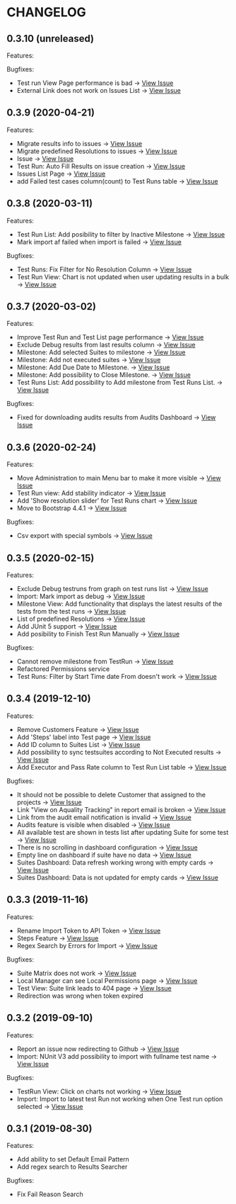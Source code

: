 # CHANGELOG

## 0.3.10 (unreleased)

Features:

Bugfixes:
  - Test run View Page performance is bad -> [View Issue](https://github.com/aquality-automation/aquality-tracking/issues/99)
  - External Link does not work on Issues List -> [View Issue](https://github.com/aquality-automation/aquality-tracking/issues/97)

## 0.3.9 (2020-04-21)

Features:
  - Migrate results info to issues -> [View Issue](https://github.com/aquality-automation/aquality-tracking/issues/82)
  - Migrate predefined Resolutions to issues -> [View Issue](https://github.com/aquality-automation/aquality-tracking/issues/83)
  - Issue -> [View Issue](https://github.com/aquality-automation/aquality-tracking/issues/69)
  - Test Run: Auto Fill Results on issue creation -> [View Issue](https://github.com/aquality-automation/aquality-tracking/issues/77)
  - Issues List Page -> [View Issue](https://github.com/aquality-automation/aquality-tracking/issues/75)
  - add Failed test cases column(count) to Test Runs table -> [View Issue](https://github.com/aquality-automation/aquality-tracking/issues/92)

## 0.3.8 (2020-03-11)

Features:
  - Test Run List: Add posibility to filter by Inactive Milestone -> [View Issue](https://github.com/aquality-automation/aquality-tracking/issues/73)
  - Mark import af failed when import is failed  -> [View Issue](https://github.com/aquality-automation/aquality-tracking/issues/79)

Bugfixes:
  - Test Runs: Fix Filter for No Resolution Column -> [View Issue](https://github.com/aquality-automation/aquality-tracking/issues/22)
  - Test Run View: Chart is not updated when user updating results in a bulk -> [View Issue](https://github.com/aquality-automation/aquality-tracking/issues/78)
  
## 0.3.7 (2020-03-02)

Features:
  - Improve Test Run and Test List page performance -> [View Issue](https://github.com/aquality-automation/aquality-tracking/issues/71)
  - Exclude Debug results from last results column -> [View Issue](https://github.com/aquality-automation/aquality-tracking/issues/70)
  - Milestone: Add selected Suites to milestone -> [View Issue](https://github.com/aquality-automation/aquality-tracking/issues/63)
  - Milestone: Add not executed suites -> [View Issue](https://github.com/aquality-automation/aquality-tracking/issues/64)
  - Milestone: Add Due Date to Milestone. -> [View Issue](https://github.com/aquality-automation/aquality-tracking/issues/61)
  - Milestone: Add possibility to Close Milestone. -> [View Issue](https://github.com/aquality-automation/aquality-tracking/issues/62)
  - Test Runs List: Add possibility to Add milestone from Test Runs List. -> [View Issue](https://github.com/aquality-automation/aquality-tracking/issues/59)

  Bugfixes:
  - Fixed for downloading audits results from Audits Dashboard -> [View Issue](https://github.com/aquality-automation/aquality-tracking/issues/51)

## 0.3.6 (2020-02-24)

Features:
  - Move Administration to main Menu bar to make it more visible -> [View Issue](https://github.com/aquality-automation/aquality-tracking/issues/58)
  - Test Run view: Add stability indicator -> [View Issue](https://github.com/aquality-automation/aquality-tracking/issues/60)
  - Add 'Show resolution slider' for Test Runs chart -> [View Issue](https://github.com/aquality-automation/aquality-tracking/issues/43)
  - Move to Bootstrap 4.4.1 -> [View Issue](https://github.com/aquality-automation/aquality-tracking/issues/66)

Bugfixes:
  - Csv export with special symbols -> [View Issue](https://github.com/aquality-automation/aquality-tracking/issues/36)

## 0.3.5 (2020-02-15)

Features:
  - Exclude Debug testruns from graph on test runs list -> [View Issue](https://github.com/aquality-automation/aquality-tracking/issues/46)
  - Import: Mark import as debug -> [View Issue](https://github.com/aquality-automation/aquality-tracking/issues/47)
  - Milestone View: Add functionality that displays the latest results of the tests from the test runs -> [View Issue](https://github.com/aquality-automation/aquality-tracking/issues/11)
  - List of predefined Resolutions -> [View Issue](https://github.com/aquality-automation/aquality-tracking/issues/26)
  - Add JUnit 5 support -> [View Issue](https://github.com/aquality-automation/aquality-tracking/issues/33)
  - Add posibility to Finish Test Run Manually -> [View Issue](https://github.com/aquality-automation/aquality-tracking/issues/21)

Bugfixes:
  - Cannot remove milestone from TestRun -> [View Issue](https://github.com/aquality-automation/aquality-tracking/issues/50)
  - Refactored Permissions service
  - Test Runs: Filter by Start Time date From doesn't work -> [View Issue](https://github.com/aquality-automation/aquality-tracking/issues/38)

## 0.3.4 (2019-12-10)

Features:
  - Remove Customers Feature -> [View Issue](https://github.com/aquality-automation/aquality-tracking/issues/25)
  - Add 'Steps' label into Test page -> [View Issue](https://github.com/aquality-automation/aquality-tracking/issues/31)
  - Add ID column to Suites List -> [View Issue](https://github.com/aquality-automation/aquality-tracking/issues/18)
  - Add possibility to sync testsuites according to Not Executed results -> [View Issue](https://github.com/aquality-automation/aquality-tracking/issues/32)
  - Add Executor and Pass Rate column to Test Run List table -> [View Issue](https://github.com/aquality-automation/aquality-tracking/issues/41)

Bugfixes:
  - It should not be possible to delete Customer that assigned to the projects -> [View Issue](https://github.com/aquality-automation/aquality-tracking/issues/9)
  - Link "View on Aquality Tracking" in report email is broken -> [View Issue](https://github.com/aquality-automation/aquality-tracking/issues/30)
  - Link from the audit email notification is invalid -> [View Issue](https://github.com/aquality-automation/aquality-tracking/issues/13)
  - Audits feature is visible when disabled -> [View Issue](https://github.com/aquality-automation/aquality-tracking/issues/24)
  - All available test are shown in tests list after updating Suite for some test -> [View Issue](https://github.com/aquality-automation/aquality-tracking/issues/27)
  - There is no scrolling in dashboard configuration -> [View Issue](https://github.com/aquality-automation/aquality-tracking/issues/14)
  - Empty line on dashboard if suite have no data -> [View Issue](https://github.com/aquality-automation/aquality-tracking/issues/15)
  - Suites Dashboard: Data refresh working wrong with empty cards -> [View Issue](https://github.com/aquality-automation/aquality-tracking/issues/40)
  - Suites Dashboard: Data is not updated for empty cards -> [View Issue](https://github.com/aquality-automation/aquality-tracking/issues/39)

## 0.3.3 (2019-11-16)

Features:
  - Rename Import Token to API Token -> [View Issue](https://github.com/aquality-automation/aquality-tracking-ui/issues/23)
  - Steps Feature -> [View Issue](https://github.com/aquality-automation/aquality-tracking-ui/issues/46)
  - Regex Search by Errors for Import -> [View Issue](https://github.com/aquality-automation/aquality-tracking/issues/17)

Bugfixes:
  - Suite Matrix does not work -> [View Issue](https://github.com/aquality-automation/aquality-tracking-ui/issues/18)
  - Local Manager can see Local Permissions page -> [View Issue](https://github.com/aquality-automation/aquality-tracking-ui/issues/22)
  - Test View: Suite link leads to 404 page -> [View Issue](https://github.com/aquality-automation/aquality-tracking-ui/issues/39)
  - Redirection was wrong when token expired

## 0.3.2 (2019-09-10)

Features:

  - Report an issue now redirecting to Github -> [View Issue](https://github.com/aquality-automation/aquality-tracking-ui/issues/28)
  - Import: NUnit V3 add possibility to import with fullname test name  -> [View Issue](https://github.com/aquality-automation/aquality-tracking-ui/issues/27)
  
Bugfixes:

  - TestRun View: Click on charts not working -> [View Issue](https://github.com/aquality-automation/aquality-tracking-ui/issues/26)
  - Import: Import to latest test Run not working when One Test run option selected -> [View Issue](https://github.com/aquality-automation/aquality-tracking-ui/issues/29)

## 0.3.1 (2019-08-30)

Features:

  - Add ability to set Default Email Pattern
  - Add regex search to Results Searcher

Bugfixes:

  - Fix Fail Reason Search
